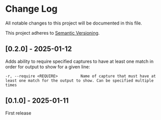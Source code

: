 # Change Log
All notable changes to this project will be documented in this file.
 
This project adheres to [Semantic Versioning](http://semver.org/).

## [0.2.0] - 2025-01-12

Adds ability to require specified captures to have at least one match in order for output to show for a given line:

```
-r, --require <REQUIRE>          Name of capture that must have at least one match for the output to show. Can be specified multiple times
```

## [0.1.0] - 2025-01-11

First release
